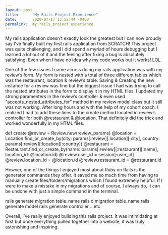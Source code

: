 ```yaml
---
layout: post
title:      "My Rails Project Experience"
date:       2020-07-17 13:52:44 -0400
permalink:  my_rails_project_experience
---
```



My rails application doesn't exactly look the greatest but I can now proudly say I’ve finally built my first rails application from SCRATCH! This project was quite challenging, and I did spend a myriad of hours debugging but I learned a lot out of it and the feeling after fixing a bug is absolutely satisfying. Even when I have no idea why my code works but it works! LOL. 

One of the few issues I came across doing my rails application was with my review’s form. My form is nested with a total of three different tables which was the restaurant, location & review’s table. Saving & Creating the new instance for a review was fine but the biggest issue I had was trying to call the nested attributes in the form to display it in my HTML files. I updated my strong paramenters in the review’s controller & even used “accepts_nested_attributes_for” method in my review model class but it still was not working. After long hours and with the help of my cohort coach, I realized I had to add these lines to the create method located in review’s controller for both @restaurant & @location. That definitely did the trick and worked wonderfully in my HTML files. 


def create 
        @review = Review.new(review_params)
        @location = Location.find_or_create_by(city: params[:review][:location][:city], country: params[:review][:location][:country])
        @restaurant = Restaurant.find_or_create_by(name: params[:review][:restaurant][:name], location_id: @location.id)
        @review.user_id = session[:user_id]
        @review.location_id = @location.id
        @review.restaurant_id = @restaurant.id




Howver, one of the things I enjoyed most about Ruby on Rails is the generator commands they offer. It saved me so much time from having to manually create files/folders/migrations which I found extremely helpful. If I were to make a mistake in my migrations and of course, I always do, it can be undone with just a simple command in the terminal. 

rails generate migration table_name 
rails d migration table_name
rails generate model 
rails generate controller ...etc 

Overall, I’ve really enjoyed building this rails project. It was intimidating at first but once everything pulled together into a website, it was truly astonishing and inspiring.


